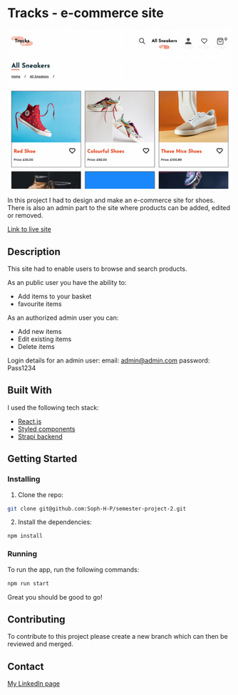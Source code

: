 # Tracks - e-commerce site

![image](https://github.com/Soph-H-P/semester-project-2/blob/master/src/assets/site-preview.png?raw=true)

In this project I had to design and make an e-commerce site for shoes.
There is also an admin part to the site where products can be added, edited or removed.

[Link to live site](https://dapper-shoes.netlify.app)

## Description

This site had to enable users to browse and search products.

As an public user you have the ability to:

- Add items to your basket
- favourite items

As an authorized admin user you can:

- Add new items
- Edit existing items
- Delete items

Login details for an admin user:
email: admin@admin.com
password: Pass1234

## Built With

I used the following tech stack:

- [React.js](https://reactjs.org/)
- [Styled components](https://styled-components.com/)
- [Strapi backend](https://strapi.io/)

## Getting Started

### Installing

1. Clone the repo:

```bash
git clone git@github.com:Soph-H-P/semester-project-2.git
```

2. Install the dependencies:

```
npm install
```

### Running

To run the app, run the following commands:

```bash
npm run start
```

Great you should be good to go!

## Contributing

To contribute to this project please create a new branch which can then be reviewed and merged.

## Contact

[My LinkedIn page](https://www.linkedin.com/in/smphaugland/)
